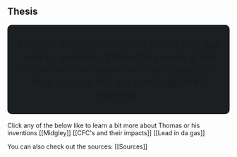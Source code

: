 ## Thesis

<div  style="ml: .5rem; mr: .5rem; background-color: #1b1f22;  border-radius: 10px; padding: 5px; text-align: center; mb: .2rem">
	<p style="font-size: 1.5rem">
	Thomas Midgley invented CFC's and put lead in gasoline. While they were great inventions the environmental diasasters they caused did not outweigh their benefits.
	</p>
</div>
<br>
Click any of the below like to learn a bit more about Thomas or his inventions
[[Midgley]]
[[CFC's and their impacts]]
[[Lead in da gas]]

You can also check out the sources: [[Sources]]
